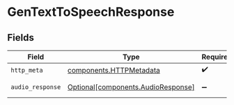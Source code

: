 # GenTextToSpeechResponse


## Fields

| Field                                                                          | Type                                                                           | Required                                                                       | Description                                                                    |
| ------------------------------------------------------------------------------ | ------------------------------------------------------------------------------ | ------------------------------------------------------------------------------ | ------------------------------------------------------------------------------ |
| `http_meta`                                                                    | [components.HTTPMetadata](../../models/components/httpmetadata.md)             | :heavy_check_mark:                                                             | N/A                                                                            |
| `audio_response`                                                               | [Optional[components.AudioResponse]](../../models/components/audioresponse.md) | :heavy_minus_sign:                                                             | Successful Response                                                            |